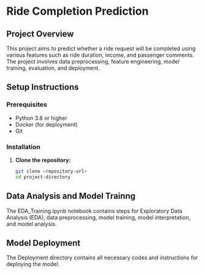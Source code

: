 # Ride Completion Prediction

## Project Overview

This project aims to predict whether a ride request will be completed using various features such as ride duration, income, and passenger comments. The project involves data preprocessing, feature engineering, model training, evaluation, and deployment.


## Setup Instructions

### Prerequisites

- Python 3.8 or higher
- Docker (for deployment)
- Git

### Installation

1. **Clone the repository:**
   ```sh
   git clone <repository-url>
   cd project-directory
## Data Analysis and Model Trainng 

The EDA_Training.ipynb notebook contains steps for Exploratory Data Analysis (EDA), data preprocessing, model training, model interpretation, and model analysis.


## Model Deployment
The Deployment directory contains all necessary codes and instructions for deploying the model.


